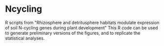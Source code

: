 # Ncycling
R scripts from "Rhizosphere and detritusphere habitats modulate expression of soil N-cycling genes during plant development"
This R code can be used to generate preliminary versions of the figures, and to replicate the statistical analyses.
